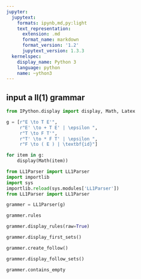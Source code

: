 ```yaml
---
jupyter:
  jupytext:
    formats: ipynb,md,py:light
    text_representation:
      extension: .md
      format_name: markdown
      format_version: '1.2'
      jupytext_version: 1.3.3
  kernelspec:
    display_name: Python 3
    language: python
    name: ~ython3
---
```


## input a ll(1) grammar

```python
from IPython.display import display, Math, Latex 
```

```python
g = [r"E \to T E'", 
     r"E' \to + T E' | \epsilon ", 
     r"T \to F T'", 
     r"T' \to * F T' | \epsilon ",
     r"F \to ( E ) | \textbf{id}"]
```

```python
for item in g:
    display(Math(item)) 
```

```python
from LL1Parser import LL1Parser
import importlib
import sys
importlib.reload(sys.modules['LL1Parser'])
from LL1Parser import LL1Parser
```

```python
grammer = LL1Parser(g)
```

```python
grammer.rules
```

```python
grammer.display_rules(raw=True)
```

```python
grammer.display_first_sets()
```

```python
grammer.create_follow()
```

```python
grammer.display_follow_sets()
```

```python
grammer.contains_empty
```

```python

```

